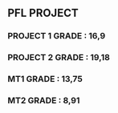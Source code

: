 ## PFL PROJECT 

### PROJECT 1 GRADE : 16,9
### PROJECT 2 GRADE : 19,18
### MT1 GRADE : 13,75
### MT2 GRADE : 8,91
